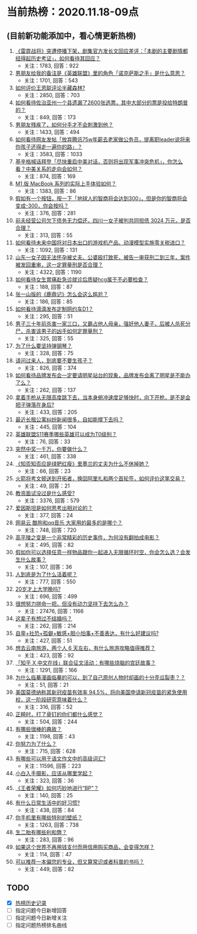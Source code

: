 # 当前热榜：2020.11.18-09点
## (目前新功能添加中，看心情更新热榜)
1. [《雷霆战将》突遭停播下架，剧集官方发长文回应差评：「本剧的主要剧情都经得起历史考证」，如何看待其回应？](https://www.zhihu.com/question/430616247)
    * 关注：1783, 回答：922
2. [男朋友给我的备注是《英雄联盟》里的角色「诺克萨斯之手」是什么意思？](https://www.zhihu.com/question/430164599)
    * 关注：1701, 回答：543
3. [如何评价王思聪评论半藏森林?](https://www.zhihu.com/question/430591704)
    * 关注：2850, 回答：703
4. [如何看待佐治亚州一个县遗漏了2600张选票，其中大部分的票是投给特朗普的？](https://www.zhihu.com/question/430688110)
    * 关注：849, 回答：173
5. [男朋友残疾了，如何分手才不会刺激到他？](https://www.zhihu.com/question/430627660)
    * 关注：1433, 回答：494
6. [如何看待网友发帖「放弃腾讯75w年薪去老家做公务员，提离职leader说将来你孩子还得走一遍你的路」？](https://www.zhihu.com/question/430504300)
    * 关注：3583, 回答：1033
7. [基辛格喊话拜登「尽快重启中美对话，否则将出现军事冲突危机」，你怎么看？中美关系的走向会如何？](https://www.zhihu.com/question/430696745)
    * 关注：874, 回答：169
8. [M1 版 MacBook 系列的实际上手体验如何？](https://www.zhihu.com/question/430599830)
    * 关注：1383, 回答：86
9. [假如有一个按钮，按一下「地球人的智商将会达到300」，但是你的智商将会变成-300，你会按吗？](https://www.zhihu.com/question/416186816)
    * 关注：376, 回答：281
10. [前夫经营公司欠下债务无力偿还，四川一女子被判共同担债 3024 万元，是否合理？](https://www.zhihu.com/question/430652828)
    * 关注：313, 回答：55
11. [如何看待未来中国将对日本出口的游戏机产品、动漫模型实施零关税进口？](https://www.zhihu.com/question/430705674)
    * 关注：1092, 回答：131
12. [山东一女子因无法怀孕被丈夫、公婆殴打致死，被告一审获刑二到三年，案件被发回重审，这一定罪量刑是否合理？](https://www.zhihu.com/question/430648331)
    * 关注：4322, 回答：1190
13. [如何看待女生胃痛赴急诊就诊后质疑hcg属于不必要检查？](https://www.zhihu.com/question/430613567)
    * 关注：188, 回答：87
14. [张一山版的《鹿鼎记》怎么会这么尴尬？](https://www.zhihu.com/question/430455387)
    * 关注：186, 回答：85
15. [如何看待滴滴发布定制网约车D1？](https://www.zhihu.com/question/430595511)
    * 关注：295, 回答：51
16. [男子三十年前杀害一家三口，又霸占他人母亲，强奸他人妻子，后被人杀死分尸，杀害该男子的凶手如何定罪量刑？](https://www.zhihu.com/question/430667146)
    * 关注：325, 回答：55
17. [为了什么要坚持弹钢琴？](https://www.zhihu.com/question/430432024)
    * 关注：328, 回答：75
18. [请问过来人，到底要不要生孩子？](https://www.zhihu.com/question/429719577)
    * 关注：826, 回答：374
19. [如何看待品牌发布会一定要请明星站台的现象，品牌发布会离了明星是不能办了么？](https://www.zhihu.com/question/430631487)
    * 关注：262, 回答：137
20. [拿着手枪从无限高度跳下去，当本身俯冲速度足够快时，向下开枪，是不是会把子弹落在身后?](https://www.zhihu.com/question/421171851)
    * 关注：433, 回答：205
21. [最近长租公寓纠纷新闻很多，自如能撑下去吗？](https://www.zhihu.com/question/430555381)
    * 关注：445, 回答：104
22. [英雄联盟S11赛季哪些英雄可以成为T0级别？](https://www.zhihu.com/question/429897654)
    * 关注：76, 回答：33
23. [突然中奖一千万，你要做什么？](https://www.zhihu.com/question/353180450)
    * 关注：461, 回答：338
24. [《知否知否应是绿肥红瘦》里墨兰的丈夫为什么不休掉她？](https://www.zhihu.com/question/429729214)
    * 关注：66, 回答：23
25. [火箭将考文顿送到开拓者，换回阿里扎和两个首轮签，如何评价这笔交易？](https://www.zhihu.com/question/430663569)
    * 关注：49, 回答：21
26. [教资面试没过是什么感受?](https://www.zhihu.com/question/315830232)
    * 关注：3376, 回答：579
27. [爱因斯坦是如何思考出相对论的？](https://www.zhihu.com/question/306163011)
    * 关注：377, 回答：24
28. [网易云 酷狗和qq音乐 大家用的最多的是哪个？](https://www.zhihu.com/question/427059750)
    * 关注：748, 回答：720
29. [高平陵之变是一个非常精彩的历史事件，为何没有翻拍成电影？](https://www.zhihu.com/question/357855599)
    * 关注：495, 回答：82
30. [假如你可以选择任意一样物品跟你一起进入无限循环时空，你会怎么选？会发生什么故事？](https://www.zhihu.com/question/430061375)
    * 关注：107, 回答：36
31. [人到底是为了什么活着呢？](https://www.zhihu.com/question/427042891)
    * 关注：777, 回答：550
32. [20岁才上大学晚吗?](https://www.zhihu.com/question/427966245)
    * 关注：696, 回答：499
33. [很想努力拼命一把，但没有动力坚持下去怎么办？](https://www.zhihu.com/question/279782476)
    * 关注：27476, 回答：1166
34. [这辈子有想过不结婚吗？](https://www.zhihu.com/question/430310668)
    * 关注：262, 回答：214
35. [自卑+社恐+孤僻+敏感+胆小怕事+不善表达，有什么好建议吗?](https://www.zhihu.com/question/428066019)
    * 关注：427, 回答：51
36. [想去云南旅游，两个人 6 天左右，有什么旅游攻略值得推荐？](https://www.zhihu.com/question/313986742)
    * 关注：423, 回答：92
37. [「知乎 X 中文在线」联合征文活动：有哪些烧脑的宫廷故事？](https://www.zhihu.com/question/401800398)
    * 关注：1291, 回答：166
38. [为什么临摹漫画临摹的可以，到了自己原创人物时却画的十分歪瓜裂枣？？](https://www.zhihu.com/question/333326378)
    * 关注：51, 回答：21
39. [美国莫德纳称其新冠疫苗有效率 94.5%，将向美国申请新冠疫苗的紧急使用权，这一阶段研究意味着什么？](https://www.zhihu.com/question/430573378)
    * 关注：316, 回答：52
40. [正畸时，打了骨钉的你们都什么感觉？](https://www.zhihu.com/question/307857096)
    * 关注：504, 回答：244
41. [有哪些很棒的典故？](https://www.zhihu.com/question/59449420)
    * 关注：1198, 回答：43
42. [你努力为了什么？](https://www.zhihu.com/question/426766687)
    * 关注：715, 回答：628
43. [有哪些可以用于语文作文中的高级词汇?](https://www.zhihu.com/question/355126551)
    * 关注：11596, 回答：223
44. [小白入手摄影，应该从哪里学起？](https://www.zhihu.com/question/427496745)
    * 关注：323, 回答：36
45. [《王者荣耀》如何巧妙地进行“BP”？](https://www.zhihu.com/question/428510401)
    * 关注：140, 回答：25
46. [有什么日常生活中的好习惯?](https://www.zhihu.com/question/423631807)
    * 关注：438, 回答：84
47. [你手机里有哪些特别的壁纸？](https://www.zhihu.com/question/372193608)
    * 关注：1263, 回答：738
48. [生二胎有哪些利和弊？](https://www.zhihu.com/question/289996746)
    * 关注：283, 回答：96
49. [如果这个世界不再用钱支付而用信用购买商品，会变得怎样？](https://www.zhihu.com/question/279628758)
    * 关注：114, 回答：47
50. [可以推荐一本偏您的专业，但又算常识或者科普的书吗？](https://www.zhihu.com/question/429747104)
    * 关注：449, 回答：82
## TODO
* [x] [热榜历史记录](hot_history/AllHot.md)
* [ ] 指定问题今日新增回答
* [ ] 指定问题今日新增关注
* [ ] 指定问题热榜排名曲线
